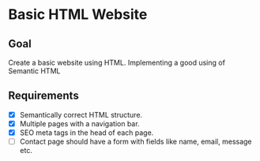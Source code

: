 # Basic HTML Website
## Goal
Create a basic website using HTML. Implementing a good using of Semantic HTML
## Requirements
- [x] Semantically correct HTML structure.
- [x] Multiple pages with a navigation bar.
- [x] SEO meta tags in the head of each page.
- [ ] Contact page should have a form with fields like name, email, message etc.